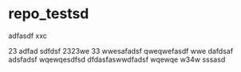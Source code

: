 # repo_testsd
adfasdf
xxc

23
adfad
sdfdsf
2323we
33
wwesafadsf
qweqwefasdf
wwe
dafdsaf
adsfadsf
wqewqesdfsd
dfdasfaswwdfadsf
wqewqe
w34w
sssasd
